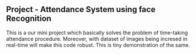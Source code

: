 ## Project - Attendance System using face Recognition

This is a our mini project which basically solves the problem of time-taking attendance procedure.
Moreover, with dataset of images being incresed in real-time will make this code robust.
This is tiny demonstration of the same.